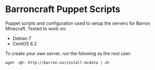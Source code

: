 Barroncraft Puppet Scripts
==========================

Puppet scripts and configuration used to setup the servers for Barron Minecraft. Tested to work on:

* Debian 7
* CentOS 6.2

To create your own server, run the folowing as the root user:

    wget -qO- http://barron.nu/install-mcdota | sh
